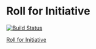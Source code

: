 # Roll for Initiative

[![Build Status](https://travis-ci.org/amedw/roll-for-initiative.svg?branch=master)](https://travis-ci.org/amedw/roll-for-initiative)

[Roll for Initiative](https://amedw.github.io/roll-for-initiative/)
